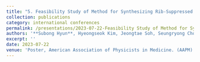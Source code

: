 ```yaml
---
title: "5. Feasibility Study of Method for Synthesizing Rib-Suppressed Chest  Radiography from Digital Tomosynthesis System Using 2D CNT Array"
collection: publications
category: international conferences
permalink: /presentations/2023-07-22-Feasibility Study of Method for Synthesizing Rib-Suppressed Chest  Radiography from Digital Tomosynthesis System Using 2D CNT Array
authors: '**Subong Hyun**, Hyeongseok Kim, Jeongtae Soh, Seungryong Cho'
excerpt: ''
date: 2023-07-22
venue: 'Poster, American Association of Physicists in Medicine. (AAPM)'
---
```

